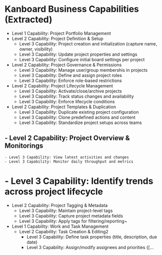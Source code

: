 # Kanboard Business Capabilities (Extracted)


- Level 1 Capability: Project Portfolio Management
- Level 2 Capability: Project Definition & Setup
    - Level 3 Capability: Project creation and initialization (capture name, owner, visibility)
    - Level 3 Capability: Update project properties and settings
    - Level 3 Capability: Configure initial board settings per project
- Level 2 Capability: Project Governance & Permissions
    - Level 3 Capability: Manage user/group membershis in projects
    - Level 3 Capability: Define and assign project roles
    - Level 3 Capability: Enforce role-based restrictions
- Level 2 Capability: Project Lifecycle Management
    - Level 3 Capability: Activate/close/archive projects
    - Level 3 Capability: Track status changes and availability
    - Level 3 Capability: Enforce lifecycle conditions
- Level 2 Capability: Project Templates & Duplication
    - Level 3 Capability: Duplicate existing project configuration
    - Level 3 Capability: Clone predefined actions and content
    - Level 3 Capability: Standardize project setups across teams
## - Level 2 Capability: Project Overview & Monitorings
    - Level 3 Capability: View latest activities and changes
    - Level 3 Capability: Monitor daily throughput and metrics
#    - Level 3 Capability: Identify trends across project lifecycle
 - Level 2 Capability: Project Tagging & Metadata
    - Level 3 Capability: Maintain project-level tags
    - Level 3 Capability: Capture project metadata fields
    - Level 3 Capability: Apply tags for filtering/reporting~
- Level 1 Capability: Work and Task Management
  - Level 2 Capability: Task Creation & Editing2
    - Level 3 Capability: Define task properties (title, description, due date)
    - Level 3 Capability: Assign/modify assignees and priorities
{[...